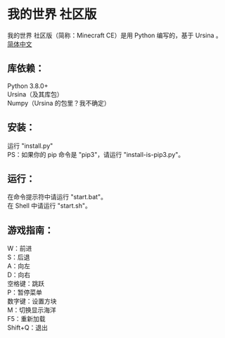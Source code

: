 # 我的世界 社区版
我的世界 社区版（简称：Minecraft CE）是用 Python 编写的，基于 Ursina 。
<a href="README.md">简体中文</a>
## 库依赖：
Python 3.8.0+<br>
Ursina（及其库包）<br>
Numpy（Ursina 的包里？我不确定）
## 安装：
运行 "install.py"<br>
PS：如果你的 pip 命令是 "pip3"，请运行 "install-is-pip3.py"。
## 运行：
在命令提示符中请运行 "start.bat"。<br>
在 Shell 中请运行 "start.sh"。
## 游戏指南：
W：前进<br>
S：后退<br>
A：向左<br>
D：向右<br>
空格键：跳跃<br>
P：暂停菜单<br>
数字键：设置方块<br>
M：切换显示海洋<br>
F5：重新加载<br>
Shift+Q：退出
